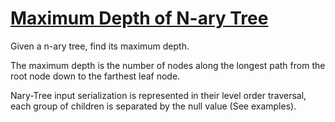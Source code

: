 # [Maximum Depth of N-ary Tree](https://leetcode.com/problems/maximum-depth-of-n-ary-tree/)

Given a n-ary tree, find its maximum depth.  

The maximum depth is the number of nodes along the longest path from the root node down to the farthest leaf node.  

Nary-Tree input serialization is represented in their level order traversal, each group of children is separated by the null value (See examples).  